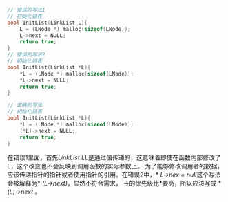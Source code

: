```c
// 错误的写法1
// 初始化链表
bool InitList(LinkList L){
    L = (LNode *) malloc(sizeof(LNode));
    L->next = NULL;
    return true;
}
// 错误的写法2
// 初始化链表
bool InitList(LinkList *L){
    *L = (LNode *) malloc(sizeof(LNode));
    *L->next = NULL;
    return true;
}

// 正确的写法
// 初始化链表
bool InitList(LinkList *L){
    *L = (LNode *) malloc(sizeof(LNode));
    (*L)->next = NULL;
    return true;
}

```
在错误1里面，首先*LinkList L*L是通过值传递的，这意味着即使在函数内部修改了L，这个改变也不会反映到调用函数的实际参数上。
为了能够修改调用者的数据，应该传递指针的指针或者使用指针的引用。在错误2中，* *L->nex = null*这个写法会被解释为* *(L->next)*，显然不符合需求，
->的优先级比*要高，所以应该写成 * (*L)->next* 。
